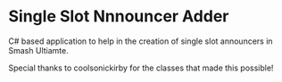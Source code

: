 # Single Slot Nnnouncer Adder
C# based application to help in the creation of single slot announcers in Smash Ultiamte.

Special thanks to coolsonickirby for the classes that made this possible!
